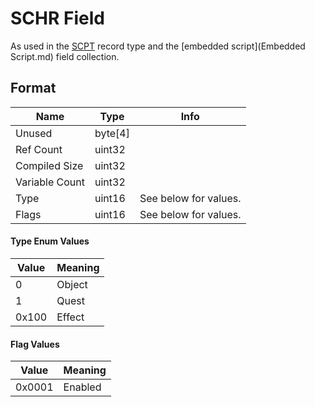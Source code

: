 SCHR Field
==========

As used in the [SCPT](../SCPT.md) record type and the [embedded script](Embedded Script.md) field collection.

## Format

Name | Type | Info
-----|------|-----
Unused | byte[4] | 
Ref Count | uint32 |
Compiled Size | uint32 |
Variable Count | uint32 |
Type | uint16 | See below for values.
Flags | uint16 | See below for values.
 
#### Type Enum Values

Value | Meaning
------|--------
0 | Object
1 | Quest
0x100 | Effect

#### Flag Values

Value | Meaning
------|--------
0x0001 | Enabled
